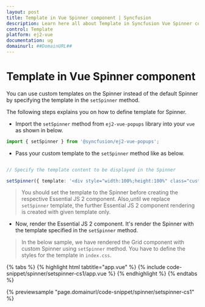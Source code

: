 ```yaml
---
layout: post
title: Template in Vue Spinner component | Syncfusion
description: Learn here all about Template in Syncfusion Vue Spinner component of Syncfusion Essential JS 2 and more.
control: Template 
platform: ej2-vue
documentation: ug
domainurl: ##DomainURL##
---
```


# Template in Vue Spinner component

You can use custom templates on the Spinner instead of the default Spinner by specifying the template in the `setSpinner` method.

The following steps explains you on how to define template for Spinner.

* Import the `setSpinner` method from `ej2-vue-popups` library into your `vue` as shown in below.

```ts
import { setSpinner } from '@syncfusion/ej2-vue-popups';
```

* Pass your custom template to the `setSpinner` method like as below.

```ts

// Specify the template content to be displayed in the Spinner

setSpinner({ template: '<div style="width:100%;height:100%" class="custom-rolling"><div></div></div>'});
```

> You should set the template to the Spinner before creating the respective Essential JS 2 component.
> Also,until we replace `setSpinner` template, the further Essential JS 2 component rendering is created
> with given template only.

* Now, render the Essential JS 2 component. It's render the Spinner with the template specified in the `setSpinner` method.

> In the below sample, we have rendered the Grid component with custom Spinner using `setSpinner` method.
> You have to define the styles for the template in `index.css`.

{% tabs %}
{% highlight html tabtitle="app.vue" %}
{% include code-snippet/spinner/setspinner-cs1/app.vue %}
{% endhighlight %}
{% endtabs %}
        
{% previewsample "page.domainurl/code-snippet/spinner/setspinner-cs1" %}